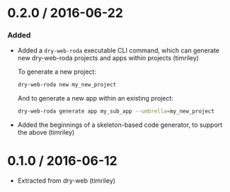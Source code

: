 # 0.2.0 / 2016-06-22

### Added

- Added a `dry-web-roda` executable CLI command, which can generate new dry-web-roda projects and apps within projects (timriley)

    To generate a new project:

    ```sh
    dry-web-roda new my_new_project
    ```

    And to generate a new app within an existing project:

    ```sh
    dry-web-roda generate app my_sub_app --umbrella=my_new_project
    ```
- Added the beginnings of a skeleton-based code generator, to support the above (timriley)

# 0.1.0 / 2016-06-12

- Extracted from dry-web (timriley)
